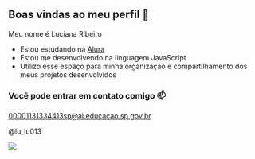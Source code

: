 ## Boas vindas ao meu perfil 🌻

Meu nome é Luciana Ribeiro

- Estou estudando na [Alura](https://www,alura.com.br)
- Estou me desenvolvendo na linguagem JavaScript
- Utilizo esse espaço para minha organização e compartilhamento dos meus projetos desenvolvidos

### Você pode entrar em contato comigo 📫

00001131334413sp@al.educacao.sp.gov.br

@lu_lu013

![](https://media.tenor.com/1cw2Ydij5ZoAAAAi/sanrio.gif)
